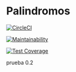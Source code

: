 # Palindromos
[![CircleCI](https://dl.circleci.com/status-badge/img/gh/Carla-Sofia-Centeleghe/Palindromos/tree/main.svg?style=svg)](https://dl.circleci.com/status-badge/redirect/gh/Carla-Sofia-Centeleghe/Palindromos/tree/main)

[![Maintainability](https://api.codeclimate.com/v1/badges/a0891139b9c953a9f05c/maintainability)](https://codeclimate.com/github/Carla-Sofia-Centeleghe/Palindromos/maintainability)

[![Test Coverage](https://api.codeclimate.com/v1/badges/a0891139b9c953a9f05c/test_coverage)](https://codeclimate.com/github/Carla-Sofia-Centeleghe/Palindromos/test_coverage)

prueba 0.2
